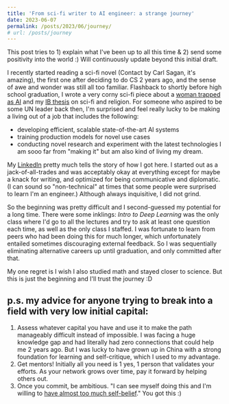 ```yaml
---
title: 'From sci-fi writer to AI engineer: a strange journey'
date: 2023-06-07
permalink: /posts/2023/06/journey/
# url: /posts/journey
---
```

This post tries to 1) explain what I've been up to all this time & 2) send some positivity into the world :) Will continuously update beyond this initial draft.

I recently started reading a sci-fi novel (Contact by Carl Sagan, it's amazing), the first one after deciding to do CS 2 years ago, and the sense of awe and wonder was still all too familiar. Flashback to shortly before high school graduation, I wrote a very corny sci-fi piece about a [woman trapped as AI](https://docs.google.com/document/d/1Ai9NPFlmry9BSRGuhzt74v0F5KyPXVLLR_9s_06PLyg/edit?usp=sharing) and my [IB thesis](https://docs.google.com/document/d/1uQ_1Kn-7BNHuzPLhZ3iB0iwZb9esrRF_aMzJKcUW-Dk/edit?usp=sharing) on sci-fi and religion. For someone who aspired to be some UN leader back then, I'm surprised and feel really lucky to be making a living out of a job that includes the following:
- developing efficient, scalable state-of-the-art AI systems
- training production models for novel use cases
- conducting novel research and experiment with the latest technologies
I am sooo far from "making it" but am also kind of living my dream.

My [LinkedIn](https://www.linkedin.com/in/anruigu/) pretty much tells the story of how I got here. I started out as a jack-of-all-trades and was acceptably okay at everything except for maybe a knack for writing, and optimized for being communicative and diplomatic. (I can sound so "non-technical" at times that some people were surprised to learn I'm an engineer.) Although always inquisitive, I did not grind.

So the beginning was pretty difficult and I second-guessed my potential for a long time. There were some inklings: *Intro to Deep Learning* was the only class where I'd go to all the lectures and try to ask at least one question each time, as well as the only class I staffed. I was fortunate to learn from peers who had been doing this for much longer, which unfortunately entailed sometimes discouraging external feedback. So I was sequentially eliminating alternative careers up until graduation, and only committed after that.

My one regret is I wish I also studied math and stayed closer to science. But this is just the beginning and I'll trust the journey :D

p.s. my advice for anyone trying to break into a field with very low initial capital:
---
1. Assess whatever capital you have and use it to make the path manageably difficult instead of impossible. I was facing a huge knowledge gap and had literally had zero connections that could help me 2 years ago. But I was lucky to have grown up in China with a strong foundation for learning and self-critique, which I used to my advantage.
2. Get mentors! Initially all you need is 1 yes, 1 person that validates your efforts. As your network grows over time, pay it forward by helping others out.
3. Once you commit, be ambitious. "I can see myself doing this and I'm willing to [have almost too much self-belief](https://blog.samaltman.com/how-to-be-successful)."
You got this :)
